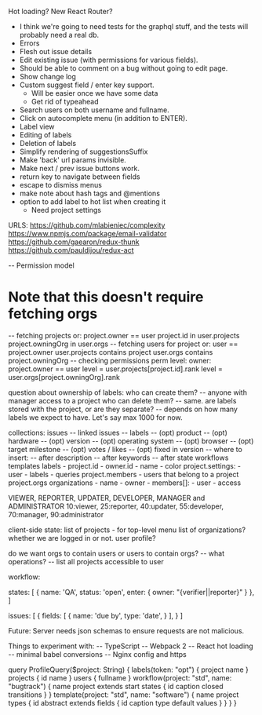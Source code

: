 Hot loading?
New React Router?
* I think we're going to need tests for the graphql stuff, and the tests will probably need
  a real db.
* Errors
* Flesh out issue details
* Edit existing issue (with permissions for various fields).
* Should be able to comment on a bug without going to edit page.
* Show change log
* Custom suggest field / enter key support.
  * Will be easier once we have some data
  * Get rid of typeahead
* Search users on both username and fullname.
* Click on autocomplete menu (in addition to ENTER).
* Label view
* Editing of labels
* Deletion of labels
* Simplify rendering of suggestionsSuffix
* Make 'back' url params invisible.
* Make next / prev issue buttons work.
* return key to navigate between fields
* escape to dismiss menus
* make note about hash tags and @mentions
* option to add label to hot list when creating it
  * Need project settings

URLS:
  https://github.com/mlabieniec/complexity
  https://www.npmjs.com/package/email-validator
  https://github.com/gaearon/redux-thunk
  https://github.com/pauldijou/redux-act

-- Permission model
  # Note that this doesn't require fetching orgs
  -- fetching projects
    or:
      project.owner == user
      project.id in user.projects
      project.owningOrg in user.orgs
  -- fetching users for project
    or:
      user == project.owner
      user.projects contains project
      user.orgs contains project.owningOrg
  -- checking permissions
    perm level:
      owner: project.owner == user
      level = user.projects[project.id].rank
      level = user.orgs[project.owningOrg].rank

question about ownership of labels: who can create them?
  -- anyone with manager access to a project
who can delete them?
  -- same.
are labels stored with the project, or are they separate?
  -- depends on how many labels we expect to have. Let's say max 1000 for now.

collections:
  issues
    -- linked issues
    -- labels
    -- (opt) product
      -- (opt) hardware
      -- (opt) version
      -- (opt) operating system
    -- (opt) browser
    -- (opt) target milestone
    -- (opt) votes / likes
    -- (opt) fixed in version
    -- where to insert:
       -- after description
       -- after keywords
       -- after state
  workflows
  templates
  labels
    - project.id
    - owner.id
    - name
    - color
  project.settings:
    - user
    - labels
    - queries
  project.members - users that belong to a project
  project.orgs
  organizations
    - name
    - owner
    - members[]:
      - user
      - access

VIEWER, REPORTER, UPDATER, DEVELOPER, MANAGER and ADMINISTRATOR
10:viewer, 25:reporter, 40:updater, 55:developer, 70:manager, 90:administrator

client-side state:
  list of projects - for top-level menu
  list of organizations?
  whether we are logged in or not.
  user profile?

do we want orgs to contain users or users to contain orgs?
  -- what operations?
    -- list all projects accessible to user

workflow:

states: [
  {
    name: 'QA',
    status: 'open',
    enter: {
      owner: "{verifier||reporter}"
    }
  },
]

issues: [
  {
    fields: [
      {
        name: 'due by',
        type: 'date',
      }
    ],
  }
]

Future:
  Server needs json schemas to ensure requests are not malicious.

Things to experiment with:
  -- TypeScript
  -- Webpack 2
  -- React hot loading
  -- minimal babel conversions
  -- Nginx config and https


  query ProfileQuery($project: String) {
    labels(token: "opt") {
      project
      name
    }
    projects {
      id
      name
    }
    users {
      fullname
    }
    workflow(project: "std", name: "bugtrack") {
      name
      project
      extends
      start
      states {
        id
        caption
        closed
        transitions
      }
    }
    template(project: "std", name: "software") {
      name
      project
      types {
        id
        abstract
        extends
        fields {
          id
          caption
          type
          default
          values
        }
      }
    }
  }
